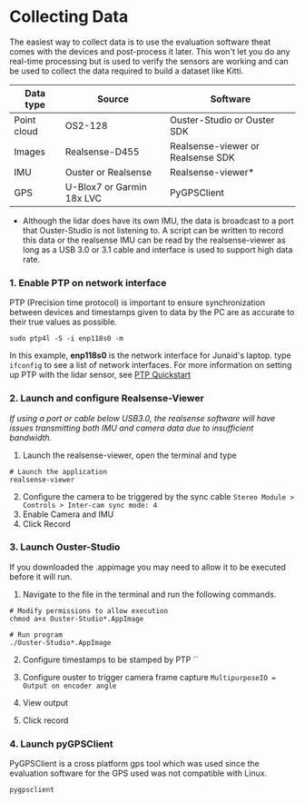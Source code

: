 # Collecting Data

The easiest way to collect data is to use the evaluation software theat comes with the devices and post-process it later. This won't let you do any real-time processing but is used to verify the sensors are working and can be used to collect the data required to build a dataset like Kitti.

| Data type | Source | Software |
| --------- | ------ | -------- |
| Point cloud | OS2-128 | Ouster-Studio or Ouster SDK |
| Images    | Realsense-D455 | Realsense-viewer or Realsense SDK |
| IMU       | Ouster or Realsense | Realsense-viewer* |
| GPS       | U-Blox7 or Garmin 18x LVC | PyGPSClient

* Although the lidar does have its own IMU, the data is broadcast to a port that Ouster-Studio is not listening to. A script can be written to record this data or the realsense IMU can be read by the realsense-viewer as long as a USB 3.0 or 3.1 cable and interface is used to support high data rate.

### 1. Enable PTP on network interface

PTP (Precision time protocol) is important to ensure synchronization between devices and timestamps given to data by the PC are as accurate to their true values as possible. 
```
sudo ptp4l -S -i enp118s0 -m
```
In this example, **enp118s0** is the network interface for Junaid's laptop. type `ifconfig` to see a list of network interfaces. For more information on setting up PTP with the lidar sensor, see [PTP Quickstart](https://static.ouster.dev/sensor-docs/image_route1/image_route2/appendix/ptp-quickstart.html)

### 2. Launch and configure Realsense-Viewer

*If using a port or cable below USB3.0, the realsense software will have issues transmitting both IMU and camera data due to insufficient bandwidth.*

1. Launch the realsense-viewer, open the terminal and type 
```
# Launch the application
realsense-viewer
```
2. Configure the camera to be triggered by the sync cable
`Stereo Module > Controls > Inter-cam sync mode: 4`
3. Enable Camera and IMU
4. Click Record

### 3. Launch Ouster-Studio

If you downloaded the .appimage you may need to allow it to be executed before it will run. 

1. Navigate to the file in the terminal and run the following commands.
```
# Modify permissions to allow execution
chmod a+x Ouster-Studio*.AppImage

# Run program
./Ouster-Studio*.AppImage
```

2. Configure timestamps to be stamped by PTP
``

3. Configure ouster to trigger camera frame capture
`MultipurposeIO = Output on encoder angle`

4. View output

5. Click record

### 4. Launch pyGPSClient

PyGPSClient is a cross platform gps tool which was used since the evaluation software for the GPS used was not compatible with Linux. 

```
pygpsclient
```